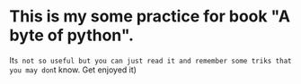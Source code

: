 # This is my some practice for book "A byte of python".
It`s not so useful but you can just read it and remember some triks that you may don`t know.
Get enjoyed it)
